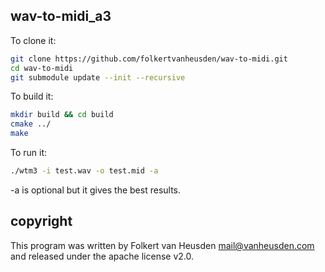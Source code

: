 wav-to-midi_a3
--------------
To clone it:

```sh
git clone https://github.com/folkertvanheusden/wav-to-midi.git
cd wav-to-midi
git submodule update --init --recursive
```

To build it:

```sh
mkdir build && cd build
cmake ../
make
```

To run it:

```sh
./wtm3 -i test.wav -o test.mid -a
```

-a is optional but it gives the best results.


copyright
---------
This program was written by Folkert van Heusden <mail@vanheusden.com> and released under the apache license v2.0.
